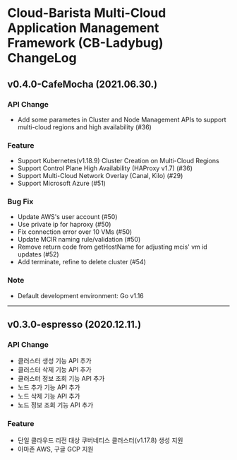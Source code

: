 # Cloud-Barista Multi-Cloud Application Management Framework (CB-Ladybug) ChangeLog

## v0.4.0-CafeMocha (2021.06.30.)

### API Change
- Add some parametes in Cluster and Node Management APIs to support multi-cloud regions and high availability (#36)

### Feature
- Support Kubernetes(v1.18.9) Cluster Creation on Multi-Cloud Regions
- Support Control Plane High Availability (HAProxy v1.7) (#36)
- Support Multi-Cloud Network Overlay (Canal, Kilo) (#29)
- Support Microsoft Azure (#51)

### Bug Fix
- Update AWS's user account (#50)
- Use private ip for haproxy (#50)
- Fix connection error over 10 VMs (#50)
- Update MCIR naming rule/validation (#50)
- Remove return code from getHostName for adjusting mcis' vm id updates (#52)
- Add terminate, refine to delete cluster (#54)

### Note
- Default development environment: Go v1.16

***

## v0.3.0-espresso (2020.12.11.)

### API Change
- 클러스터 생성 기능 API 추가
- 클러스터 삭제 기능 API 추가
- 클러스터 정보 조회 기능 API 추가
- 노드 추가 기능 API 추가
- 노드 삭제 기능 API 추가
- 노드 정보 조회 기능 API 추가

### Feature
- 단일 클라우드 리전 대상 쿠버네티스 클러스터(v1.17.8) 생성 지원
- 아마존 AWS, 구글 GCP 지원
